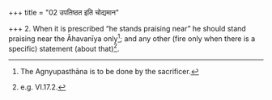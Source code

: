 +++
title = "02 उपतिष्ठत इति चोद्यमान"

+++
2. When it is prescribed “he stands praising near” he should stand praising near the Āhavanīya only[^1]; and any other (fire only when there is a specific) statement (about that)[^2].  

[^1]: The Agnyupasthāna is to be done by the sacrificer.  

[^2]: e.g. VI.17.2. 
